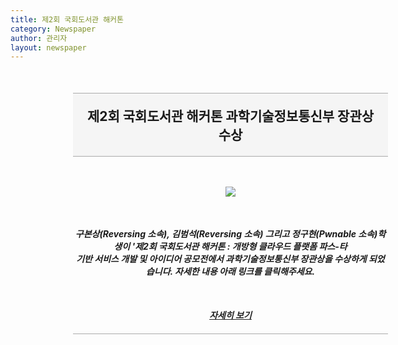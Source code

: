 ```yaml
---
title: 제2회 국회도서관 해커톤
category: Newspaper
author: 관리자
layout: newspaper
---
```

<div style="width: 100%; padding-left:100px; padding-right:100px">
    <h2 style="text-align:center; border-top:1px solid #aaa; border-bottom:1px solid #aaa; padding: 20px; background-color:#f5f5f5; margin-top:50px;">제2회 국회도서관 해커톤 과학기술정보통신부 장관상 수상</h2>
    <div style="text-align:center">
        <img src="https://user-images.githubusercontent.com/48669011/83612709-bd352480-a5bd-11ea-9b59-2b5983bc92d7.jpg" style="margin-top:30px; margin-bottom:30px;">
    </div>
    <h5 style="text-align:center; margin-bottom: 50px">구본상(Reversing 소속), 김범석(Reversing 소속) 그리고 정구현(Pwnable 소속)학생이 '제2회 국회도서관 해커톤 : 개방형 클라우드 플랫폼 파스-타 <br>기반 서비스 개발 및 아이디어 공모전에서 과학기술정보통신부 장관상을 수상하게 되었습니다. 자세한 내용 아래 링크를 클릭해주세요.<br></h5>
    <h5 style="text-align:center; border-bottom: 1px solid #aaa; padding-bottom:20px"><a href="http://m.shinmoongo.net/a.html?uid=132757" style="color:#222">자세히 보기</a></h5>
</div>